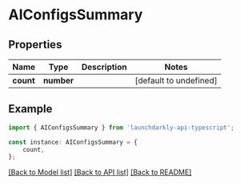 # AIConfigsSummary


## Properties

Name | Type | Description | Notes
------------ | ------------- | ------------- | -------------
**count** | **number** |  | [default to undefined]

## Example

```typescript
import { AIConfigsSummary } from 'launchdarkly-api-typescript';

const instance: AIConfigsSummary = {
    count,
};
```

[[Back to Model list]](../README.md#documentation-for-models) [[Back to API list]](../README.md#documentation-for-api-endpoints) [[Back to README]](../README.md)
